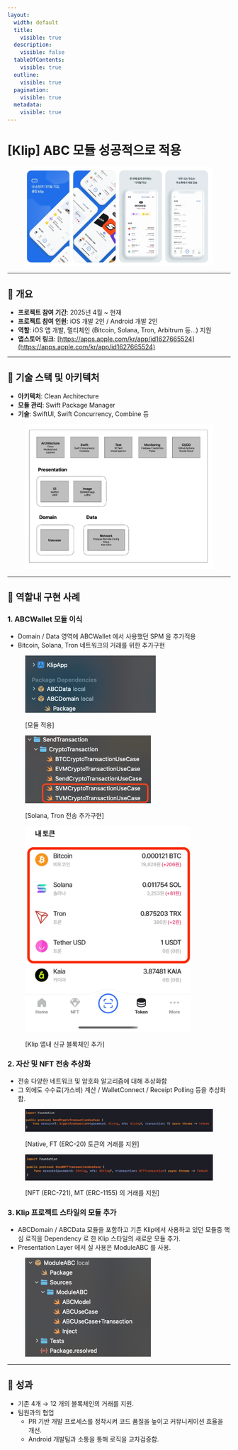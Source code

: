 ```yaml
---
layout:
  width: default
  title:
    visible: true
  description:
    visible: false
  tableOfContents:
    visible: true
  outline:
    visible: true
  pagination:
    visible: true
  metadata:
    visible: true
---
```


# \[Klip] ABC 모듈 성공적으로 적용

<figure><img src=".gitbook/assets/3ef8e65c-4206-4cb5-82f6-3e1b0e3094ff.png" alt=""><figcaption></figcaption></figure>

***

## **📌 개요**

* **프로젝트 참여 기간**: 2025년 4월 \~ 현재
* **프로젝트 참여 인원**: iOS 개발 2인 / Android 개발 2인
* **역할**: iOS 앱 개발, 멀티체인 (Bitcoin, Solana, Tron, Arbitrum 등…) 지원
* **앱스토어 링크**: [https://apps.apple.com/kr/app/id1627665524](https://apps.apple.com/kr/app/id1627665524)

***

## **🔧 기술 스택 및 아키텍처**

* **아키텍처**: Clean Architecture
* **모듈 관리**: Swift Package Manager
* **기술**: SwiftUI, Swift Concurrency, Combine 등

<figure><img src=".gitbook/assets/image (5).png" alt=""><figcaption></figcaption></figure>

***

## **🚀 역할내 구현 사례**

### **1. ABCWallet 모듈 이식**

* Domain / Data 영역에 ABCWallet 에서 사용했던 SPM 을 추가적용
* Bitcoin, Solana, Tron 네트워크의 거래를 위한 추가구현

<div align="left"><figure><img src=".gitbook/assets/image 1 (2).png" alt="" width="295"><figcaption><p>[모듈 적용]</p></figcaption></figure></div>

<div align="left"><figure><img src=".gitbook/assets/image 2 (2).png" alt="" width="284"><figcaption><p>[Solana, Tron 전송 추가구현]</p></figcaption></figure></div>

<div align="left"><figure><img src=".gitbook/assets/9c768ffd-0f03-4199-aa1c-c5f7e754bc91.png" alt="" width="375"><figcaption><p>[Klip 앱내 신규 블록체인 추가]</p></figcaption></figure></div>

### **2. 자산 및 NFT 전송 추상화**

* 전송 다양한 네트워크 및 암호화 알고리즘에 대해 추상화함
* 그 외에도 수수료(가스비) 계산 / WalletConnect / Receipt Polling 등을 추상화함.

<figure><img src=".gitbook/assets/image 3.png" alt=""><figcaption><p>[Native, FT (ERC-20) 토큰의 거래를 지원]</p></figcaption></figure>

<figure><img src=".gitbook/assets/image 4.png" alt=""><figcaption><p>[NFT (ERC-721), MT (ERC-1155) 의 거래를 지원]</p></figcaption></figure>

### **3. Klip 프로젝트 스타일의 모듈 추가**

* ABCDomain / ABCData 모듈을 포함하고 기존 Klip에서 사용하고 있던 모듈중 핵심 로직을 Dependency 로 한 Klip 스타일의 새로운 모듈 추가.
* Presentation Layer 에서 실 사용은 ModuleABC 를 사용.

<div align="left"><figure><img src=".gitbook/assets/image 5.png" alt="" width="284"><figcaption></figcaption></figure></div>

***

## **🎯 성과**

* 기존 4개 → 12 개의 블록체인의 거래를 지원.
* 팀원과의 협업
  * PR 기반 개발 프로세스를 정착시켜 코드 품질을 높이고 커뮤니케이션 효율을 개선.
  * Android 개발팀과 소통을 통해 로직을 교차검증함.

